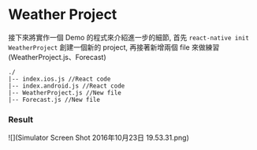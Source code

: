 # Weather Project

接下來將實作一個 Demo 的程式來介紹進一步的細節, 首先 `react-native init WeatherProject` 創建一個新的 project, 再接著新增兩個 file 來做練習 (WeatherProject.js、Forecast)

```
./
|-- index.ios.js //React code
|-- index.android.js //React code
|-- WeatherProject.js //New file
|-- Forecast.js //New file
```

### Result
![](Simulator Screen Shot 2016年10月23日 19.53.31.png)